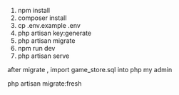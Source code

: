 
1. npm install
2. composer install
3. cp .env.example .env
4. php artisan key:generate
5. php artisan migrate
6. npm run dev
7. php artisan serve

after migrate , import game_store.sql into php my admin

php artisan migrate:fresh


